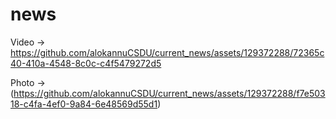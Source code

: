# news

Video -> https://github.com/alokannuCSDU/current_news/assets/129372288/72365c40-410a-4548-8c0c-c4f5479272d5

Photo ->(https://github.com/alokannuCSDU/current_news/assets/129372288/f7e50318-c4fa-4ef0-9a84-6e48569d55d1)
